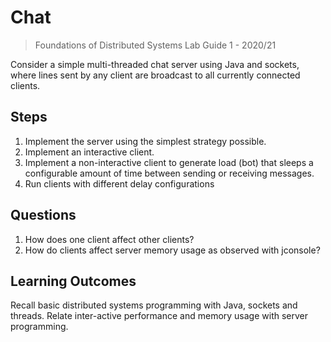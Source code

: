 # Chat
> Foundations of Distributed Systems
> Lab Guide 1 - 2020/21

Consider a simple multi-threaded chat server using Java and sockets, where lines
sent by any client are broadcast to all currently connected clients.

## Steps

1. Implement the server using the simplest strategy possible.
2. Implement an interactive client.
3. Implement a non-interactive client to generate load (bot) that sleeps a
   configurable amount of time between sending or receiving messages.
4. Run clients with different delay configurations

## Questions

1. How does one client affect other clients?
2. How do clients affect server memory usage as observed with jconsole?

## Learning Outcomes

Recall basic distributed systems programming with Java, sockets and threads.
Relate inter-active performance and memory usage with server programming.

